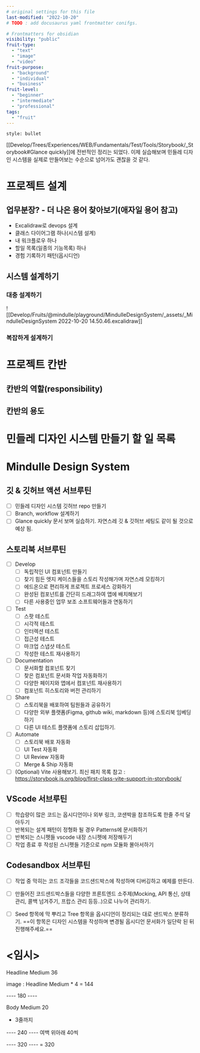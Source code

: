 ```yaml
---
# original settings for this file 
last-modified: "2022-10-20"
# TODO : add docusaurus yaml frontmatter conifgs.

# Frontmatters for obsidian
visibility: "public"
fruit-type:
  - "text"
  - "image"
  - "video"
fruit-purpose:
  - "background"
  - "individual"
  - "business"
fruit-level:
  - "beginner"
  - "intermediate"
  - "professional"
tags:
  - "fruit"
---
```


```toc
style: bullet
```
[[Develop/Trees/Experiences/WEB/Fundamentals/Test/Tools/Storybook/_Storybook#Glance quickly]]에 전반적인 정리는 되었다. 이제 실습해보며 민들레 디자인 시스템을 실제로 만들어보는 수순으로 넘어가도 괜찮을 것 같다.

# 프로젝트 설계
## 업무분장? - 더 나은 용어 찾아보기(애자일 용어 참고)
- Excalidraw로 devops 설계
- 클래스 다이어그램 하나(시스템 설계)
- 내 워크플로우 하나
- 할일 목록(일종의 기능목록) 하나
- 경험 기록하기 패턴(옵시디언)

## 시스템 설계하기
### 대충 설계하기
![[Develop/Fruits/@mindulle/playground/MindulleDesignSystem/_assets/_MindulleDesignSystem 2022-10-20 14.50.46.excalidraw]]
### 복잡하게 설계하기

# 프로젝트 칸반
## 칸반의 역할(responsibility)
## 칸반의 용도

# 민들레 디자인 시스템 만들기 할 일 목록
# Mindulle Design System
## 깃 & 깃허브 액션 서브루틴
- [ ] 민들레 디자인 시스템 깃허브 repo 만들기
- [ ] Branch, workflow 설계하기
- [ ] Glance quickly 문서 보며 실습하기. 자연스레 깃 & 깃허브 세팅도 같이 될 것으로 예상 됨.

## 스토리북 서브루틴
- [ ] Develop
	- [ ] 독립적인 UI 컴포넌트 만들기
	- [ ] 찾기 힘든 엣지 케이스들을 스토리 작성해가며 자연스레 모킹하기
	- [ ] 에드온으로 편리하게 프로젝트 프로세스 강화하기
	- [ ] 완성된 컴포넌트를 간단히 드래그하여 앱에 배치해보기
	- [ ] 다른 사용중인 업무 보조 소프트웨어들과 연동하기

- [ ] Test
	- [ ] 스팟 테스트
	- [ ] 시각적 테스트
	- [ ] 인터렉션 테스트
	- [ ] 접근성 테스트
	- [ ] 마크업 스냅샷 테스트
	- [ ] 작성한 테스트 재사용하기

- [ ] Documentation
	- [ ] 문서화할 컴포넌트 찾기
	- [ ] 찾은 컴포넌트 문서화 작업 자동화하기
	- [ ] 다양한 페이지와 앱에서 컴포넌트 재사용하기
	- [ ] 컴포넌트 히스토리와 버전 관리하기

- [ ] Share
	- [ ] 스토리북을 배포하여 팀원들과 공유하기
	- [ ] 다양한 외부 플랫폼(Figma, github wiki, markdown 등)에 스토리북 임베딩하기
	- [ ] 다른 UI 테스트 플랫폼에 스토리 삽입하기.

- [ ] Automate
	- [ ] 스토리북 배포 자동화
	- [ ] UI Test 자동화
	- [ ] UI Review 자동화
	- [ ] Merge & Ship 자동화

- [ ] (Optional) Vite 사용해보기. 최신 패치 목록 참고 : https://storybook.js.org/blog/first-class-vite-support-in-storybook/

## VScode 서브루틴
- [ ] 학습량이 많은 코드는 옵시디언이나 외부 링크, 코샌박을 참조하도록 한줄 주석 달아두기
- [ ] 반복되는 설계 패턴이 정형화 될 경우 Patterns에 문서화하기
- [ ] 반복되는 스니펫들 vscode 내장 스니펫에 저장해두기
- [ ] 작업 종료 후 작성된 스니펫들 기준으로 npm 모듈화 몰아서하기

## Codesandbox 서브루틴
- [ ] 작업 중 막히는 코드 조각들을 코드샌드박스에 작성하며 디버깅하고 예제를 만든다.
- [ ] 만들어진 코드샌드박스들을 다양한 프론트엔드 소주제(Mocking, API 통신, 상태 관리, 콜백 넘겨주기, 프랍스 관리 등등..)으로 나누어 관리하기. 
- [ ] Seed 항목에 막 뿌리고 Tree 항목을 옵시디언이 정리되는 대로 샌드박스 분류하기. ==이 항목은 디자인 시스템을 작성하며 변경될 옵시디언 문서화가 일단락 된 뒤 진행해주세요.==


# <임시>
Headline Medium 36

image : Headline Medium * 4 = 144

---- 180 ----

Body Medium 20
 * 3줄까지

---- 240 ----
여백 위아래 40씩

---- 320 ----
= 320
